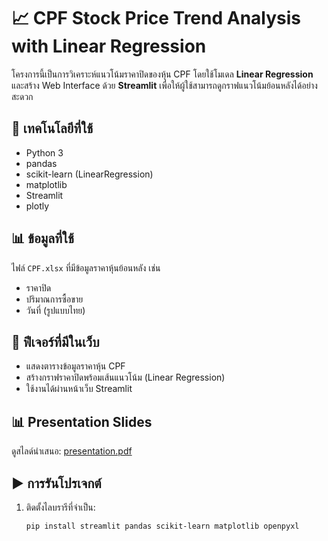 # 📈 CPF Stock Price Trend Analysis with Linear Regression

โครงการนี้เป็นการวิเคราะห์แนวโน้มราคาปิดของหุ้น CPF โดยใช้โมเดล **Linear Regression** และสร้าง Web Interface ด้วย **Streamlit** เพื่อให้ผู้ใช้สามารถดูกราฟแนวโน้มย้อนหลังได้อย่างสะดวก

## 🔧 เทคโนโลยีที่ใช้
- Python 3
- pandas
- scikit-learn (LinearRegression)
- matplotlib
- Streamlit
- plotly

## 📊 ข้อมูลที่ใช้
ไฟล์ `CPF.xlsx` ที่มีข้อมูลราคาหุ้นย้อนหลัง เช่น
- ราคาปิด
- ปริมาณการซื้อขาย
- วันที่ (รูปแบบไทย)

## 📌 ฟีเจอร์ที่มีในเว็บ
- แสดงตารางข้อมูลราคาหุ้น CPF
- สร้างกราฟราคาปิดพร้อมเส้นแนวโน้ม (Linear Regression)
- ใช้งานได้ผ่านหน้าเว็บ Streamlit

## 📊 Presentation Slides

ดูสไลด์นำเสนอ: [presentation.pdf](slides/TNI-NDR-2213110113.pdf)

## ▶️ การรันโปรเจกต์

1. ติดตั้งไลบรารีที่จำเป็น:
   ```bash
   pip install streamlit pandas scikit-learn matplotlib openpyxl
